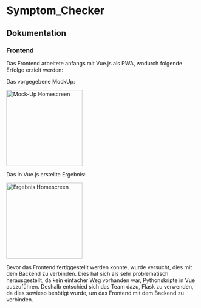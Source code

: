 # Symptom_Checker

## Dokumentation

### Frontend

Das Frontend arbeitete anfangs mit Vue.js als PWA, wodurch folgende Erfolge erzielt werden:

Das vorgegebene MockUp: 

<div>
<img src="https://github.com/JorgoPascha/Symptom_Checker/main/assets/MockUp_HomeScreen.png?raw=true" alt="Mock-Up Homescreen" width="200"/>
</div>

Das in Vue.js erstellte Ergebnis:


<div>
<img src="https://github.com/JorgoPascha/Symptom_Checker/main/assets/VueHomeScreen.png?raw=true" alt="Ergebnis Homescreen" width="200"/>
</div>

Bevor das Frontend fertiggestellt werden konnte, wurde versucht, dies mit dem Backend zu verbinden. Dies hat sich als sehr problematisch herausgestellt, da kein einfacher Weg vorhanden war, Pythonskripte in Vue auszuführen. Deshalb entschied sich das Team dazu, Flask zu verwenden, da dies sowieso benötigt wurde, um das Frontend mit dem Backend zu verbinden.
